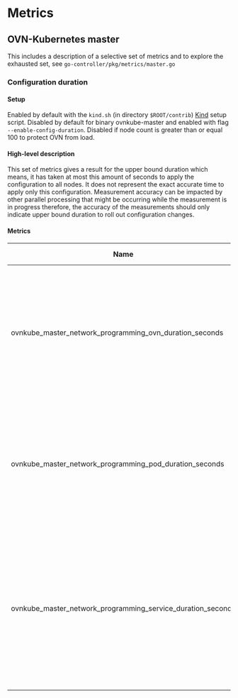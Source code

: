 # Metrics
## OVN-Kubernetes master
This includes a description of a selective set of metrics and to explore the exhausted set, see `go-controller/pkg/metrics/master.go`
### Configuration duration
#### Setup
Enabled by default with the `kind.sh` (in directory `$ROOT/contrib`) [Kind](https://kind.sigs.k8s.io/) setup script.
Disabled by default for binary ovnkube-master and enabled with flag `--enable-config-duration`.
Disabled if node count is greater than or equal 100  to protect OVN from load.
#### High-level description
This set of metrics gives a result for the upper bound duration which means, it has taken at most this amount of seconds to apply the configuration to all nodes. It does not represent the exact accurate time to apply only this configuration.
Measurement accuracy can be impacted by other parallel processing that might be occurring while the measurement is in progress therefore, the accuracy of the measurements should only indicate upper bound duration to roll out configuration changes.
#### Metrics
| Name | Prometheus type | Description  |
|--|--|--|
|ovnkube_master_network_programming_ovn_duration_seconds| Histogram  | The upper bound duration in seconds between a transaction sent to OVN from OVN-Kubernetes master and the application of this transaction to all nodes.
|ovnkube_master_network_programming_pod_duration_seconds| Histogram  | The upper bound duration in seconds to configure a pod from when the pod handler function is executed and its configuration is applied to all nodes.
|ovnkube_master_network_programming_service_duration_seconds| Histogram  | The upper bounded duration in seconds to configure a service from when OVN-Kubernetes master starts processing it following popping it from a work queue to when its configuration is applied to all nodes.
